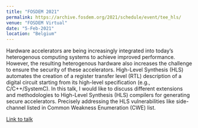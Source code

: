 ```yaml
---
title: "FOSDEM 2021"
permalink: https://archive.fosdem.org/2021/schedule/event/tee_hls/
venue: "FOSDEM Virtual"
date: "5-Feb-2021"
location: "Belgium"
---
```


Hardware accelerators are being increasingly integrated into today’s heterogenous computing systems to achieve improved performance. However, the resulting heterogenous hardware also increases the challenge to ensure the security of these accelerators. High-Level Synthesis (HLS) automates the creation of a register transfer level (RTL) description of a digital circuit starting from its high-level specification (e.g., C/C++/SystemC). In this talk, I would like to discuss different extensions and methodologies to High-Level Synthesis (HLS) compilers for generating secure accelerators. Precisely addressing the HLS vulnerabilities like side-channel listed in Common Weakness Enumeration (CWE) list.

[Link to talk](https://archive.fosdem.org/2021/schedule/event/tee_hls/)
